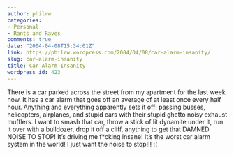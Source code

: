 ```yaml
---
author: philrw
categories:
- Personal
- Rants and Raves
comments: true
date: "2004-04-08T15:34:01Z"
link: https://philrw.wordpress.com/2004/04/08/car-alarm-insanity/
slug: car-alarm-insanity
title: Car Alarm Insanity
wordpress_id: 423
---
```


There is a car parked across the street from my apartment for the
last week now. It has a car alarm that goes off an average of at least
once every half hour. Anything and everything apparently sets it off:
passing busses, helicopters, airplanes, and stupid cars with their
stupid ghetto noisy exhaust mufflers. I want to smash that car, throw a
stick of lit dynamite under it, run it over with a bulldozer, drop it
off a cliff, anything to get that DAMNED NOISE TO STOP! It’s driving me
f*cking insane! It’s the worst car alarm system in the world! I just
want the noise to stop!!! :(




